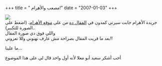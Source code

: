 +++
title = " مصعب والأهرام!"
date = "2007-01-03"
+++

[![](https://blogger.googleusercontent.com/img/b/R29vZ2xl/AVvXsEgcJUPjnY2ILmUN01GjougxYJpqLTBwydxYWUp5ZOyYOfNpKJK1bM-5inZVhgaXaAkWHt18iSR1fWDZNmcAZt3WJ7jmyvUj9bGGjjQGlUQCUD9cUka1rsE6U5c0VlrC1NNKkjf49Q/s320/ahram.JPG)](https://blogger.googleusercontent.com/img/b/R29vZ2xl/AVvXsEgcJUPjnY2ILmUN01GjougxYJpqLTBwydxYWUp5ZOyYOfNpKJK1bM-5inZVhgaXaAkWHt18iSR1fWDZNmcAZt3WJ7jmyvUj9bGGjjQGlUQCUD9cUka1rsE6U5c0VlrC1NNKkjf49Q/s1600-h/ahram.JPG)  
جريدة الأهرام جابت سيرتي كمدون في  [المقال ده](http://216.239.59.104/search?q=cache:kiBTRHheqiMJ:www.ahram.org.eg/Index.asp%3FCurFN%3Dwind2.htm%26DID%3D9083+%D9%85%D8%B5%D8%B9%D8%A8+%D8%A3%D8%AD%D9%85%D8%AF&hl=en&gl=eg&ct=clnk&cd=12)  من على  [موقع الأهرام](http://www.ahram.org.eg/)، (اضغط على الصورة للتكبير)..  
واللي فوق دي صورة المقال  
بعد ما قريت المقال بصراحة مش عارف تهنوني وللا تعزوني!!  
  
ما علينا...  
  
  
أحب أشكر سعيد أبو معلا لأنه أول واحد قال لي على هذا الموضوع
